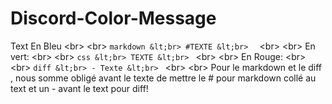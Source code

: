 # Discord-Color-Message
Text En Bleu &lt;br> &lt;br> ```markdown &lt;br> #TEXTE &lt;br>  ``` &lt;br> &lt;br> En vert: &lt;br> &lt;br> ```css &lt;br> TEXTE &lt;br> ``` &lt;br> &lt;br> En Rouge: &lt;br> &lt;br> ```diff &lt;br> - Texte &lt;br> ``` &lt;br> &lt;br> Pour le markdown et le diff , nous somme obligé avant le texte de mettre le # pour markdown collé au text et un - avant le text pour diff!
